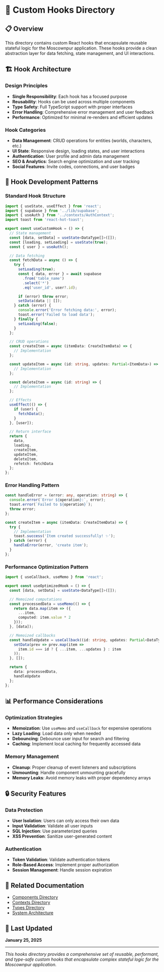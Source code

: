 # 🎣 Custom Hooks Directory

## 📋 Overview
This directory contains custom React hooks that encapsulate reusable stateful logic for the Moscownpur application. These hooks provide a clean abstraction layer for data fetching, state management, and UI interactions.

## 🏗️ Hook Architecture

### Design Principles
- **Single Responsibility**: Each hook has a focused purpose
- **Reusability**: Hooks can be used across multiple components
- **Type Safety**: Full TypeScript support with proper interfaces
- **Error Handling**: Comprehensive error management and user feedback
- **Performance**: Optimized for minimal re-renders and efficient updates

### Hook Categories
- **Data Management**: CRUD operations for entities (worlds, characters, etc.)
- **UI State**: Responsive design, loading states, and user interactions
- **Authentication**: User profile and admin data management
- **SEO & Analytics**: Search engine optimization and user tracking
- **Social Features**: Invite codes, connections, and user badges

## 🔧 Hook Development Patterns

### Standard Hook Structure
```typescript
import { useState, useEffect } from 'react';
import { supabase } from '../lib/supabase';
import { useAuth } from '../contexts/AuthContext';
import toast from 'react-hot-toast';

export const useCustomHook = () => {
  // State management
  const [data, setData] = useState<DataType[]>([]);
  const [loading, setLoading] = useState(true);
  const { user } = useAuth();

  // Data fetching
  const fetchData = async () => {
    try {
      setLoading(true);
      const { data, error } = await supabase
        .from('table_name')
        .select('*')
        .eq('user_id', user?.id);

      if (error) throw error;
      setData(data || []);
    } catch (error) {
      console.error('Error fetching data:', error);
      toast.error('Failed to load data');
    } finally {
      setLoading(false);
    }
  };

  // CRUD operations
  const createItem = async (itemData: CreateItemData) => {
    // Implementation
  };

  const updateItem = async (id: string, updates: Partial<ItemData>) => {
    // Implementation
  };

  const deleteItem = async (id: string) => {
    // Implementation
  };

  // Effects
  useEffect(() => {
    if (user) {
      fetchData();
    }
  }, [user]);

  // Return interface
  return {
    data,
    loading,
    createItem,
    updateItem,
    deleteItem,
    refetch: fetchData
  };
};
```

### Error Handling Pattern
```typescript
const handleError = (error: any, operation: string) => {
  console.error(`Error ${operation}:`, error);
  toast.error(`Failed to ${operation}`);
  throw error;
};

const createItem = async (itemData: CreateItemData) => {
  try {
    // Implementation
    toast.success('Item created successfully! ✨');
  } catch (error) {
    handleError(error, 'create item');
  }
};
```

### Performance Optimization Pattern
```typescript
import { useCallback, useMemo } from 'react';

export const useOptimizedHook = () => {
  const [data, setData] = useState<DataType[]>([]);

  // Memoized computations
  const processedData = useMemo(() => {
    return data.map(item => ({
      ...item,
      computed: item.value * 2
    }));
  }, [data]);

  // Memoized callbacks
  const handleUpdate = useCallback((id: string, updates: Partial<DataType>) => {
    setData(prev => prev.map(item => 
      item.id === id ? { ...item, ...updates } : item
    ));
  }, []);

  return {
    data: processedData,
    handleUpdate
  };
};
```


## 📊 Performance Considerations

### Optimization Strategies
- **Memoization**: Use `useMemo` and `useCallback` for expensive operations
- **Lazy Loading**: Load data only when needed
- **Debouncing**: Debounce user input for search and filtering
- **Caching**: Implement local caching for frequently accessed data

### Memory Management
- **Cleanup**: Proper cleanup of event listeners and subscriptions
- **Unmounting**: Handle component unmounting gracefully
- **Memory Leaks**: Avoid memory leaks with proper dependency arrays

## 🔒 Security Features

### Data Protection
- **User Isolation**: Users can only access their own data
- **Input Validation**: Validate all user inputs
- **SQL Injection**: Use parameterized queries
- **XSS Prevention**: Sanitize user-generated content

### Authentication
- **Token Validation**: Validate authentication tokens
- **Role-Based Access**: Implement proper authorization
- **Session Management**: Handle session expiration

## 🔗 Related Documentation

- [Components Directory](../components/Readme.md)
- [Contexts Directory](../contexts/Readme.md)
- [Types Directory](../types/index.ts)
- [System Architecture](../../System.md)

## 📅 Last Updated
**January 25, 2025**

---

*This hooks directory provides a comprehensive set of reusable, performant, and type-safe custom hooks that encapsulate complex stateful logic for the Moscownpur application.*
